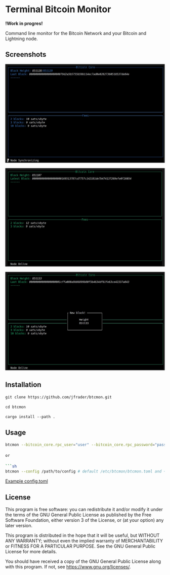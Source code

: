 # Terminal Bitcoin Monitor

**!Work in progres!**

Command line monitor for the Bitcoin Network and your Bitcoin and Lightning node.

## Screenshots

![1](share/screenshots/1.jpg?raw=true)

![2](share/screenshots/2.jpg?raw=true)

![3](share/screenshots/3.jpg?raw=true)

## Installation

`git clone https://github.com/jfrader/btcmon.git`

`cd btcmon`

`cargo install --path .`

## Usage

```sh
btcmon --bitcoin_core.rpc_user="user" --bitcoin_core.rpc_password="password"

or

```sh
btcmon --config /path/to/config # default /etc/btcmon/btcmon.toml and ~/.btcmon/btcmon.toml
```

[Example config.toml](share/config/example.toml)

## License

This program is free software: you can redistribute it and/or modify it under the terms of the GNU General Public License as published by the Free Software Foundation, either version 3 of the License, or (at your option) any later version.

This program is distributed in the hope that it will be useful, but WITHOUT ANY WARRANTY; without even the implied warranty of MERCHANTABILITY or FITNESS FOR A PARTICULAR PURPOSE. See the GNU General Public License for more details.

You should have received a copy of the GNU General Public License along with this program. If not, see <https://www.gnu.org/licenses/>.
